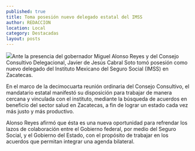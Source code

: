```yaml
---
published: true
title: Toma posesión nuevo delegado estatal del IMSS
author: REDACCION
location: Local
category: Destacadas
layout: posts
---
```


![](http://i.imgur.com/38QpKE1m.jpg)Ante la presencia del gobernador Miguel Alonso Reyes y del Consejo Consultivo Delegacional, Javier de Jesús Cabral Soto tomó posesión como nuevo delegado del Instituto Mexicano del Seguro Social (IMSS) en Zacatecas.

En el marco de la decimocuarta reunión ordinaria del Consejo Consultivo, el mandatario estatal manifestó su disposición para trabajar de manera cercana y vinculada con el instituto, mediante la búsqueda de acuerdos en beneficio del sector salud en Zacatecas, a fin de lograr un estado cada vez más justo y más productivo.

Alonso Reyes afirmó que ésta es una nueva oportunidad para refrendar los lazos de colaboración entre el Gobierno federal, por medio del Seguro Social, y el Gobierno del Estado, con el propósito de trabajar en los acuerdos que permitan integrar una agenda bilateral.

